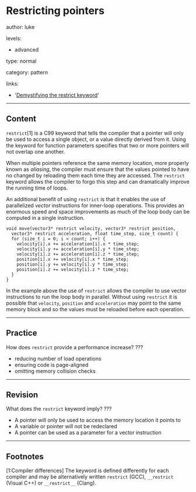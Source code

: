 # Restricting pointers
author: luke

levels:

  - advanced

type: normal

category: pattern

links:

  - '[Demystifying the restrict keyword](http://cellperformance.beyond3d.com/articles/2006/05/demystifying-the-restrict-keyword.html)'

---
## Content

`restrict`[1] is a C99 keyword that tells the compiler that a pointer will only
be used to access a single object, or a value directly derived from it. Using
the keyword for function parameters specifies that two or more pointers
will not overlap one another.

When multiple pointers reference the same memory location, more properly known
as *aliasing*, the compiler must ensure that the values pointed to have no
changed by reloading them each time they are accessed. The `restrict` keyword
allows the compiler to forgo this step and can dramatically improve the running
time of loops.

An additional benefit of using `restrict` is that it enables the use of
parallelized *vector* instructions for inner-loop operations. This provides an
enormous speed and space improvements as much of the loop body can be computed
in a single instruction.

```
void move(vector3* restrict velocity, vector3* restrict position,
  vector3* restrict acceleration, float time_step, size_t count) {
  for (size_t i = 0; i < count; i++) {
    velocity[i].x += acceleration[i].x * time_step;
    velocity[i].y += acceleration[i].y * time_step;
    velocity[i].z += acceleration[i].z * time_step;
    position[i].x += velocity[i].x * time_step;
    position[i].y += velocity[i].y * time_step;
    position[i].z += velocity[i].z * time_step;
  }
}
```

In the example above the use of `restrict` allows the compiler to use vector
instructions to run the loop body in parallel. Without using `restrict` it is
possible that `velocity`, `position` and `acceleration` may point to the same
memory block and so the values must be reloaded before each operation.

---
## Practice

How does `restrict` provide a performance increase?
???

* reducing number of load operations
* ensuring code is page-aligned
* omitting memory collision checks

---
## Revision

What does the `restrict` keyword imply?
???

* A pointer will only be used to access the memory location it points to
* A variable or pointer will not be redeclared
* A pointer can be used as a parameter for a vector instruction

---
## Footnotes

[1:Compiler differences]
The keyword is defined differently for each compiler and may be alternatively
written `restrict` (GCC), `__restrict` (Visual C++) or `__restrict__` (Clang).
